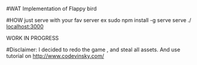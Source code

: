 #WAT
Implementation of Flappy bird

#HOW
just serve with your fav server
ex
sudo npm install -g serve
serve ./
[localhost:3000](localhost:3000)

WORK IN PROGRESS

#Disclaimer:
I decided to redo the game , and steal all assets.
And use tutorial on http://www.codevinsky.com/